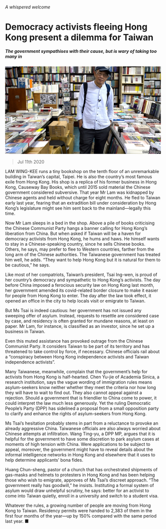 ###### A whispered welcome

# Democracy activists fleeing Hong Kong present a dilemma for Taiwan 

##### The government sympathises with their cause, but is wary of taking too many in 

![image](images/20200711_ASP006.jpg) 

> Jul 11th 2020 

LAM WING-KEE runs a tiny bookshop on the tenth floor of an unremarkable building in Taiwan’s capital, Taipei. He is also the country’s most famous exile from Hong Kong. His shop is a replica of his former business in Hong Kong, Causeway Bay Books, which until 2015 sold material the Chinese government considered subversive. That year Mr Lam was kidnapped by Chinese agents and held without charge for eight months. He fled to Taiwan early last year, fearing that an extradition bill under consideration by Hong Kong’s legislature might see him sent back to the mainland—legally this time.

Now Mr Lam sleeps in a bed in the shop. Above a pile of books criticising the Chinese Communist Party hangs a banner calling for Hong Kong’s liberation from China. But when asked if Taiwan will be a haven for democracy activists from Hong Kong, he hums and haws. He himself wants to stay in a Chinese-speaking country, since he sells Chinese books. Others, he says, may prefer to flee to Western countries, farther from the long arm of the Chinese authorities. The Taiwanese government has treated him well, he adds. “They want to help Hong Kong but it is natural for them to be cautious,” he says.


Like most of her compatriots, Taiwan’s president, Tsai Ing-wen, is proud of her country’s democracy and sympathetic to Hong Kong’s activists. The day before China imposed a ferocious security law on Hong Kong last month, her government amended its covid-related border closure to make it easier for people from Hong Kong to enter. The day after the law took effect, it opened an office in the city to help locals visit or emigrate to Taiwan.

But Ms Tsai is indeed cautious: her government has not issued any sweeping offer of asylum. Instead, requests to resettle are considered case by case, and residency is often granted for mundane reasons, at least on paper. Mr Lam, for instance, is classified as an investor, since he set up a business in Taiwan.

Even this muted assistance has provoked outrage from the Chinese Communist Party. It considers Taiwan to be part of its territory and has threatened to take control by force, if necessary. Chinese officials rail about a “conspiracy between Hong Kong independence activists and Taiwan independence activists”.

Many Taiwanese, meanwhile, complain that the government’s help for activists from Hong Kong is half-hearted. Chen Yu-jie of Academia Sinica, a research institution, says the vague wording of immigration rules means asylum-seekers know neither whether they meet the criteria nor how long they will have to wait to find out. They also cannot appeal against a rejection. Should a government that is friendlier to China come to power, it could interpret the law much less generously. Yet the ruling Democratic People’s Party (DPP) has sidelined a proposal from a small opposition party to clarify and enhance the rights of asylum-seekers from Hong Kong.

Ms Tsai’s hesitation probably stems in part from a reluctance to provoke an already aggressive China. Taiwanese officials are also always worried about Chinese attempts at infiltration. Wang Ting-yu, a DPP MP, argues that it is helpful for the government to have some discretion to park asylum cases at moments of high tension with China. Were applications to be subject to appeal, moreover, the government might have to reveal details about the informal intelligence networks in Hong Kong and elsewhere that it uses to help determine applicants’ bona fides.

Huang Chun-sheng, pastor of a church that has orchestrated shipments of gas-masks and helmets to protesters in Hong Kong and has been helping those who wish to emigrate, approves of Ms Tsai’s discreet approach. “The government really has goodwill,” he insists. Instituting a formal system of asylum would draw unhelpful scrutiny, he says: better for an activist to come into Taiwan quietly, enroll in a university and switch to a student visa. 

Whatever the rules, a growing number of people are moving from Hong Kong to Taiwan. Residency permits were handed to 2,383 of them in the first four months of the year—up by 150% compared with the same period last year. ■

